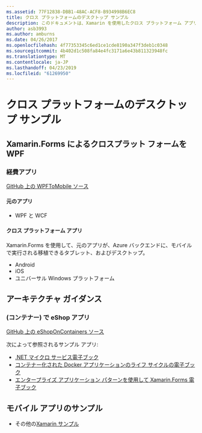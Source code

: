 ```yaml
---
ms.assetid: 77F12838-DBB1-48AC-ACF8-B934998B6EC8
title: クロス プラットフォームのデスクトップ サンプル
description: このドキュメントは、Xamarin を使用したクロス プラットフォーム アプリとして実行する移植されたさまざまなサンプル アプリケーションにリンクしています。
author: asb3993
ms.author: amburns
ms.date: 04/26/2017
ms.openlocfilehash: 4f77353345c6ed1ce1cde8190a347f3deb1c0348
ms.sourcegitcommit: 4b402d1c508fa84e4fc3171a6e43b811323948fc
ms.translationtype: MT
ms.contentlocale: ja-JP
ms.lasthandoff: 04/23/2019
ms.locfileid: "61269950"
---
```

# <a name="cross-platform-desktop-samples"></a>クロス プラットフォームのデスクトップ サンプル

## <a name="wpf-to-cross-platform-with-xamarinforms"></a>Xamarin.Forms によるクロスプラット フォームを WPF

### <a name="expenses-app"></a>経費アプリ

[GitHub 上の WPFToMobile ソース](https://github.com/nishanil/WPFToMobile)

#### <a name="original-app"></a>元のアプリ

* WPF と WCF

#### <a name="cross-platform-apps"></a>クロス プラットフォーム アプリ

Xamarin.Forms を使用して、元のアプリが、Azure バックエンドに、モバイルで実行される移植できるタブレット、およびデスクトップ。

* Android
* iOS
* ユニバーサル Windows プラットフォーム

## <a name="architecture-guidance"></a>アーキテクチャ ガイダンス

### <a name="eshop-on-containers-app"></a>(コンテナー) で eShop アプリ

[GitHub 上の eShopOnContainers ソース](https://github.com/dotnet-architecture/eShopOnContainers)

次によって参照されるサンプル アプリ:

* [.NET マイクロ サービス電子ブック](https://aka.ms/microservicesebook)
* [コンテナー化された Docker アプリケーションのライフ サイクルの電子ブック](https://aka.ms/dockerlifecycleebook)
* [エンタープライズ アプリケーション パターンを使用して Xamarin.Forms 電子ブック](~/xamarin-forms/enterprise-application-patterns/index.md)

## <a name="mobile-app-samples"></a>モバイル アプリのサンプル

* その他の[Xamarin サンプル](https://developer.xamarin.com/samples/)

